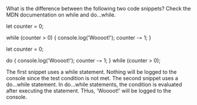 What is the difference between the following two code snippets? Check the MDN documentation on while and do...while.

  let counter = 0;

  while (counter > 0) {
    console.log('Woooot!');
    counter -= 1;
  }

  let counter = 0;

  do {
    console.log('Woooot!');
    counter -= 1;
  } while (counter > 0); 


The first snippet uses a while statement. Nothing will be logged to the console since the test condition is not met. The second snippet uses a do...while statement. In do...while statements, the condition is evaluated after executing the statement. THus, 'Woooot!' will be logged to the console. 



